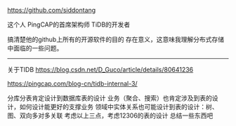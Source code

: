 https://github.com/siddontang

这个人 PingCAP的首席架构师 TiDB的开发者

搞清楚他的github上所有的开源软件的目的 存在意义，这意味我理解分布式存储中面临的一些问题。


--------------------------
关于TIDB
https://blog.csdn.net/D_Guco/article/details/80641236

https://pingcap.com/blog-cn/tidb-internal-3/



分库分表肯定设计到数据库表的设计
业务（聚合、搜索）也肯定涉及到表的设计，如何设计能更好的支撑业务
领域中实体关系也可能设计到表的设计：树、图、双向多对多关联
考虑以上三点，考虑12306的表的设计
总结一些东西吧